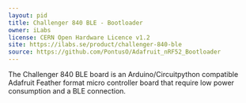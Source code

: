```yaml
---
layout: pid
title: Challenger 840 BLE - Bootloader
owner: iLabs
license: CERN Open Hardware Licence v1.2
site: https://ilabs.se/product/challenger-840-ble
source: https://github.com/PontusO/Adafruit_nRF52_Bootloader
---
```

The Challenger 840 BLE board is an Arduino/Circuitpython compatible Adafruit Feather format micro controller board that require low power consumption and a BLE connection.
